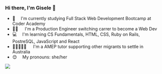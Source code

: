 ### Hi there, I'm Gisele 👋

- 🧠 &emsp;I'm currently studying Full Stack Web Development Bootcamp at Coder Academy
- 💪🏾 &emsp; I'm a Production Engineer switching carrer to become a Web Dev
- 💻 &emsp;I'm learning CS Fundamentals, HTML, CSS, Ruby on Rails, PostreSQL, JavaScript and React
- 👩🏿‍🤝‍👩🏽 &emsp; I'm a AMEP tutor supporting other migrants to settle in Australia
- 😊 &emsp;My pronouns: she/her

<a href="https://www.linkedin.com/in/limagisele"><img src="https://img.shields.io/badge/linkedin-%230077B5.svg?style=for-the-badge&logo=linkedin&logoColor=white"></a>
<!--
**limagisele/limagisele** is a ✨ _special_ ✨ repository because its `README.md` (this file) appears on your GitHub profile.

Here are some ideas to get you started:

- 🔭 I’m currently working on ...
- 🌱 I’m currently learning ...
- 👯 I’m looking to collaborate on ...
- 🤔 I’m looking for help with ...
- 💬 Ask me about ...
- 📫 How to reach me: ...
- 😄 Pronouns: ...
- ⚡ Fun fact: ...
-->
